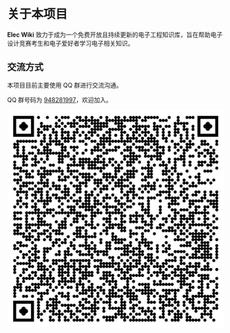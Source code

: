 # 关于本项目

**Elec Wiki** 致力于成为一个免费开放且持续更新的电子工程知识库，旨在帮助电子设计竞赛考生和电子爱好者学习电子相关知识。

## 交流方式

本项目目前主要使用 QQ 群进行交流沟通。

QQ 群号码为 [948281997](https://h5.qun.qq.com/h5/qun-share-page/?_wv=1027&k=vbIf3zeOmaP8sI6bN1RQB02CzLQRMsDY&authKey=mSBNdIxwjtycOQCpJ5ScTYYlHufmKCb0nYAIcqgvBaO5KMDTijoWHXrDUP2vSHkn&market_channel_source=948281997_1&noverify=0&group_code=948281997)，欢迎加入。

![QR Code of QQ Group](qq_group_qr_code.svg)
